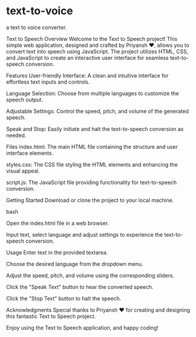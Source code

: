 # text-to-voice
 a text to voice converter.


Text to Speech
Overview
Welcome to the Text to Speech project! This simple web application, designed and crafted by Priyansh ❤️, allows you to convert text into speech using JavaScript. The project utilizes HTML, CSS, and JavaScript to create an interactive user interface for seamless text-to-speech conversion.

Features
User-friendly Interface: A clean and intuitive interface for effortless text inputs and controls.

Language Selection: Choose from multiple languages to customize the speech output.

Adjustable Settings: Control the speed, pitch, and volume of the generated speech.

Speak and Stop: Easily initiate and halt the text-to-speech conversion as needed.

Files
index.html: The main HTML file containing the structure and user interface elements.

styles.css: The CSS file styling the HTML elements and enhancing the visual appeal.

script.js: The JavaScript file providing functionality for text-to-speech conversion.

Getting Started
Download or clone the project to your local machine.

bash

Open the index.html file in a web browser.

Input text, select language and adjust settings to experience the text-to-speech conversion.

Usage
Enter text in the provided textarea.

Choose the desired language from the dropdown menu.

Adjust the speed, pitch, and volume using the corresponding sliders.

Click the "Speak Text" button to hear the converted speech.

Click the "Stop Text" button to halt the speech.


Acknowledgments
Special thanks to Priyansh ❤️ for creating and designing this fantastic Text to Speech project.



Enjoy using the Text to Speech application, and happy coding!
